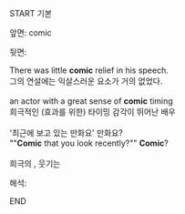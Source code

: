 START
기본

앞면:
comic


뒷면:
 <div>There was little <strong>comic</strong> relief in his speech. </div><div><div>그의 연설에는 익살스러운 요소가 거의 없었다.</div></div><div><br></div><div><div>an actor with a great sense of <strong>comic</strong> timing </div><div><div>희극적인 (효과를 위한) 타이밍 감각이 뛰어난 배우</div></div></div><div><br></div><div><div><div><span>'최근에 보고 있는 만화요' 만화요?</span></div></div><div><div><span>""<strong>Comic</strong> that you look recently?"" <strong>Comic</strong>?</span></div></div></div><div><span><br></span></div><div>희극의 , 웃기는 <div>


해석:
<!--ID: 1746614453633-->
END